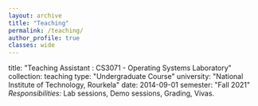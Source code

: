 ```yaml
---
layout: archive
title: "Teaching"
permalink: /teaching/
author_profile: true
classes: wide
---
```


title: "Teaching Assistant : CS3071 - Operating Systems Laboratory"
collection: teaching
type: "Undergraduate Course"
university: "National Institute of Technology, Rourkela"
date: 2014-09-01
semester: "Fall 2021"
*Responsibilities:* Lab sessions, Demo sessions, Grading, Vivas.